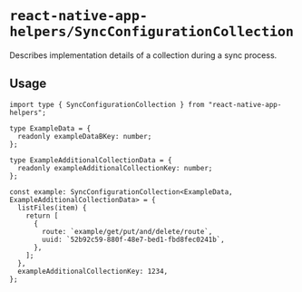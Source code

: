 # `react-native-app-helpers/SyncConfigurationCollection`

Describes implementation details of a collection during a sync process.

## Usage

```tsx
import type { SyncConfigurationCollection } from "react-native-app-helpers";

type ExampleData = {
  readonly exampleDataBKey: number;
};

type ExampleAdditionalCollectionData = {
  readonly exampleAdditionalCollectionKey: number;
};

const example: SyncConfigurationCollection<ExampleData, ExampleAdditionalCollectionData> = {
  listFiles(item) {
    return [
      {
        route: `example/get/put/and/delete/route`,
        uuid: `52b92c59-880f-48e7-bed1-fbd8fec0241b`,
      },
    ];
  },
  exampleAdditionalCollectionKey: 1234,
};
```
